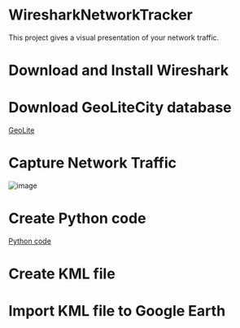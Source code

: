 # WiresharkNetworkTracker
This project gives a visual presentation of your network traffic.

# Download and Install Wireshark

# Download GeoLiteCity database
[GeoLite](https://github.com/mbcc2006/GeoLiteCity-data)

# Capture Network Traffic
![image](https://github.com/user-attachments/assets/67edbb04-3711-4c9b-a098-0e8150447bd0)

# Create Python code
[Python code](https://github.com/sfort04/WiresharkNetworkTracker/blob/main/python_tracker)

# Create KML file

# Import KML file to Google Earth
